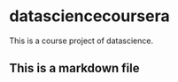 datasciencecoursera
===================

This is a course project of datascience.

## This is a markdown file
